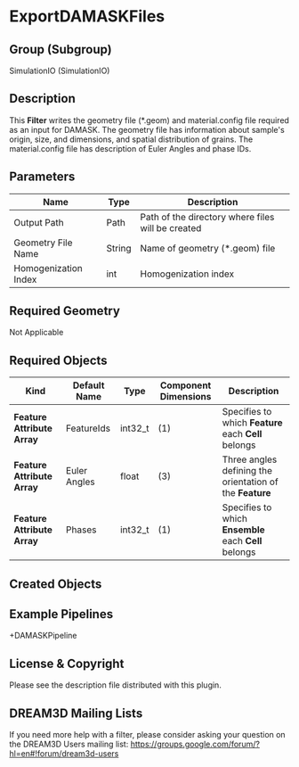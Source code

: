 # ExportDAMASKFiles #


## Group (Subgroup) ##

SimulationIO (SimulationIO)

## Description ##

This **Filter** writes the geometry file (*.geom) and material.config file required as an input for DAMASK. The geometry file has information about sample's origin, size, and dimensions, and spatial distribution of grains. The material.config file has description of Euler Angles and phase IDs.

## Parameters ##

| Name | Type | Description |
|------|------|------|
| Output Path | Path | Path of the directory where files will be created |
| Geometry File Name | String | Name of geometry (*.geom) file |
| Homogenization Index | int | Homogenization index |

## Required Geometry ##

Not Applicable

## Required Objects ##

| Kind | Default Name | Type | Component Dimensions | Description |
|------|--------------|-------------|---------|-----|
| **Feature Attribute Array** | FeatureIds | int32_t | (1) |  Specifies to which **Feature** each **Cell** belongs |
| **Feature Attribute Array** | Euler Angles | float | (3) | Three angles defining the orientation of the **Feature** |
| **Feature Attribute Array** | Phases | int32_t | (1) |  Specifies to which **Ensemble** each **Cell** belongs |

## Created Objects ##


## Example Pipelines ##

+DAMASKPipeline

## License & Copyright ##

Please see the description file distributed with this plugin.

## DREAM3D Mailing Lists ##

If you need more help with a filter, please consider asking your question on the DREAM3D Users mailing list:
https://groups.google.com/forum/?hl=en#!forum/dream3d-users